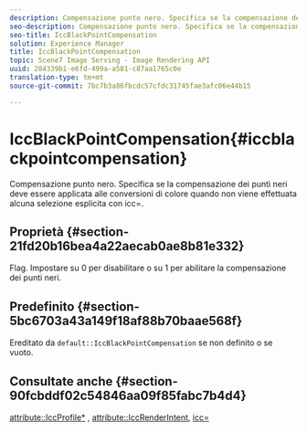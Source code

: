 ```yaml
---
description: Compensazione punto nero. Specifica se la compensazione dei punti neri deve essere applicata alle conversioni di colore quando non viene effettuata alcuna selezione esplicita con icc=.
seo-description: Compensazione punto nero. Specifica se la compensazione dei punti neri deve essere applicata alle conversioni di colore quando non viene effettuata alcuna selezione esplicita con icc=.
seo-title: IccBlackPointCompensation
solution: Experience Manager
title: IccBlackPointCompensation
topic: Scene7 Image Serving - Image Rendering API
uuid: 284339b1-e6fd-499a-a581-c87aa1765c0e
translation-type: tm+mt
source-git-commit: 7bc7b3a86fbcdc57cfdc31745fae3afc06e44b15

---
```



# IccBlackPointCompensation{#iccblackpointcompensation}

Compensazione punto nero. Specifica se la compensazione dei punti neri deve essere applicata alle conversioni di colore quando non viene effettuata alcuna selezione esplicita con icc=.

## Proprietà {#section-21fd20b16bea4a22aecab0ae8b81e332}

Flag. Impostare su 0 per disabilitare o su 1 per abilitare la compensazione dei punti neri.

## Predefinito {#section-5bc6703a43a149f18af88b70baae568f}

Ereditato da `default::IccBlackPointCompensation` se non definito o se vuoto.

## Consultate anche {#section-90fcbddf02c54846aa09f85fabc7b4d4}

[attribute::IccProfile*](../../../../../ir-api/material-cat/image-rendering-api-ref/c-ir-material-catalog/c-ir-attributes-reference/r-ir-iccprofilergb.md#reference-cdaad25b155646ffa382d722fd324b30) , [attribute::IccRenderIntent](../../../../../ir-api/material-cat/image-rendering-api-ref/c-ir-material-catalog/c-ir-attributes-reference/r-ir-iccrenderintent.md#reference-3b80b7a4c25545a593c5076f318b5c40), [icc=](../../../../../ir-api/http-protocol/image-rendering-api-ref/c-ir-http-protocol-ref/c-ir-http-protocol-command-reference/r-ir-icc.md#reference-86a2fff3cef24982ad2063d977a16e06)
